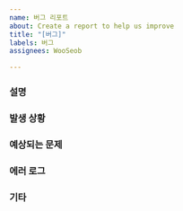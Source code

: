 ```yaml
---
name: 버그 리포트
about: Create a report to help us improve
title: "[버그]"
labels: 버그
assignees: WooSeob

---
```


### 설명

### 발생 상황

### 예상되는 문제

### 에러 로그

### 기타
